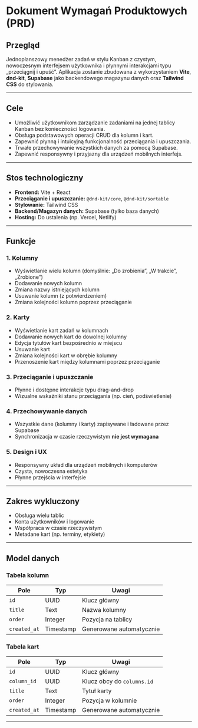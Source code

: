 # Dokument Wymagań Produktowych (PRD)

## Przegląd

Jednoplanszowy menedżer zadań w stylu Kanban z czystym, nowoczesnym interfejsem użytkownika i płynnymi interakcjami typu „przeciągnij i upuść”. Aplikacja zostanie zbudowana z wykorzystaniem **Vite**, **dnd-kit**, **Supabase** jako backendowego magazynu danych oraz **Tailwind CSS** do stylowania.

---

## Cele

- Umożliwić użytkownikom zarządzanie zadaniami na jednej tablicy Kanban bez konieczności logowania.
- Obsługa podstawowych operacji CRUD dla kolumn i kart.
- Zapewnić płynną i intuicyjną funkcjonalność przeciągania i upuszczania.
- Trwałe przechowywanie wszystkich danych za pomocą Supabase.
- Zapewnić responsywny i przyjazny dla urządzeń mobilnych interfejs.

---

## Stos technologiczny

- **Frontend:** Vite + React
- **Przeciąganie i upuszczanie:** `@dnd-kit/core`, `@dnd-kit/sortable`
- **Stylowanie:** Tailwind CSS
- **Backend/Magazyn danych:** Supabase (tylko baza danych)
- **Hosting:** Do ustalenia (np. Vercel, Netlify)

---

## Funkcje

### 1. Kolumny

- Wyświetlanie wielu kolumn (domyślnie: „Do zrobienia”, „W trakcie”, „Zrobione”)
- Dodawanie nowych kolumn
- Zmiana nazwy istniejących kolumn
- Usuwanie kolumn (z potwierdzeniem)
- Zmiana kolejności kolumn poprzez przeciąganie

### 2. Karty

- Wyświetlanie kart zadań w kolumnach
- Dodawanie nowych kart do dowolnej kolumny
- Edycja tytułów kart bezpośrednio w miejscu
- Usuwanie kart
- Zmiana kolejności kart w obrębie kolumny
- Przenoszenie kart między kolumnami poprzez przeciąganie

### 3. Przeciąganie i upuszczanie

- Płynne i dostępne interakcje typu drag-and-drop
- Wizualne wskaźniki stanu przeciągania (np. cień, podświetlenie)

### 4. Przechowywanie danych

- Wszystkie dane (kolumny i karty) zapisywane i ładowane przez Supabase
- Synchronizacja w czasie rzeczywistym **nie jest wymagana**

### 5. Design i UX

- Responsywny układ dla urządzeń mobilnych i komputerów
- Czysta, nowoczesna estetyka
- Płynne przejścia w interfejsie

---

## Zakres wykluczony

- Obsługa wielu tablic
- Konta użytkowników i logowanie
- Współpraca w czasie rzeczywistym
- Metadane kart (np. terminy, etykiety)

---

## Model danych

### Tabela kolumn

| Pole         | Typ        | Uwagi                     |
|--------------|------------|---------------------------|
| `id`         | UUID       | Klucz główny              |
| `title`      | Text       | Nazwa kolumny             |
| `order`      | Integer    | Pozycja na tablicy        |
| `created_at` | Timestamp  | Generowane automatycznie  |

### Tabela kart

| Pole         | Typ        | Uwagi                             |
|--------------|------------|-----------------------------------|
| `id`         | UUID       | Klucz główny                      |
| `column_id`  | UUID       | Klucz obcy do `columns.id`        |
| `title`      | Text       | Tytuł karty                       |
| `order`      | Integer    | Pozycja w kolumnie                |
| `created_at` | Timestamp  | Generowane automatycznie          |

---
